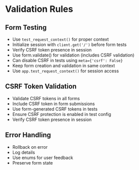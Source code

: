 # Validation Rules
## Form Testing
- Use `test_request_context()` for proper context
- Initialize session with `client.get('/')` before form tests
- Verify CSRF token presence in session
- Use form.validate() for validation (includes CSRF validation)
- Can disable CSRF in tests using `meta={'csrf': False}`
- Keep form creation and validation in same context
- Use `app.test_request_context()` for session access

## CSRF Token Validation
- Validate CSRF tokens in all forms
- Include CSRF token in form submissions
- Use form-generated CSRF tokens in tests
- Ensure CSRF protection is enabled in test config
- Verify CSRF token presence in session

## Error Handling
- Rollback on error
- Log details
- Use enums for user feedback
- Preserve form state

